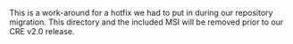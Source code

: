 This is a work-around for a hotfix we had to put in during our repository migration. This directory and the included MSI will be removed prior to our CRE v2.0 release.